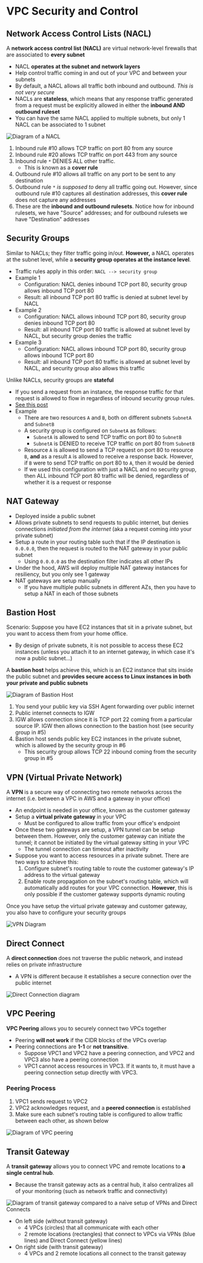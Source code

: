 # VPC Security and Control

## Network Access Control Lists (NACL)
A **network access control list (NACL)** are virtual network-level firewalls that are associated to **every subnet**
- NACL **operates at the subnet and network layers**
- Help control traffic coming in and out of your VPC and between your subnets
- By default, a NACL allows all traffic both inbound and outbound. _This is not very secure_
- NACLs are **stateless**, which means that any response traffic generated from a request must be explicitly allowed in either the **inbound AND outbound ruleset**
- You can have the same NACL applied to multiple subnets, but only 1 NACL can be associated to 1 subnet

![Diagram of a NACL](./assets/nacl.png)
1. Inbound rule #10 allows TCP traffic on port 80 from any source
2. Inbound rule #20 allows TCP traffic on port 443 from any source
3. Inbound rule `*` DENIES ALL other traffic.
	- This is known as a **cover rule**
4. Outbound rule #10 allows all traffic on any port to be sent to any destination
5. Outbound rule `*` _is supposed to_ deny all traffic going out. However, since outbound rule #10 captures all destination addresses, this **cover rule** does not capture any addresses
6. These are the **inbound and outbound rulesets**. Notice how for inbound rulesets, we have "Source" addresses; and for outbound rulesets we have "Destination" addresses

## Security Groups
Similar to NACLs; they filter traffic going in/out. **However,** a NACL operates at the subnet level, while a **security group operates at the instance level**.
- Traffic rules apply in this order: `NACL --> security group`
- Example 1
	- Configuration: NACL denies inbound TCP port 80, security group allows inbound TCP port 80
	- Result: all inbound TCP port 80 traffic is denied at subnet level by NACL
- Example 2
	- Configuration: NACL allows inbound TCP port 80, security group denies inbound TCP port 80
	- Result: all inbound TCP port 80 traffic is allowed at subnet level by NACL, but security group denies the traffic
- Example 3
	- Configuration: NACL allows inbound TCP port 80, security group allows inbound TCP port 80
	- Result: all inbound TCP port 80 traffic is allowed at subnet level by NACL, and security group also allows this traffic

Unlike NACLs, security groups are **stateful**
- If you send a request from an instance, the response traffic for that request is allowed to flow in regardless of inbound security group rules.
- [See this post](https://stackoverflow.com/questions/53622935/what-is-meant-by-security-groups-are-stateful)
- Example
	- There are two resources `A` and `B`, both on different subnets `SubnetA` and `SubnetB`
	- A security group is configured on `SubnetA` as follows:
		- `SubnetA` is allowed to send TCP traffic on port 80 to `SubnetB`
		- `SubnetA` is DENIED to receive TCP traffic on port 80 from `SubnetB`
	- Resource `A` is allowed to send a TCP request on port 80 to resource `B`, **and** as a result `A` is allowed to receive a response back. However, if `B` were to send TCP traffic on port 80 to `A`, then it would be denied
	- If we used this configuration with just a NACL and no security group, then ALL inbound TCP port 80 traffic will be denied, regardless of whether it is a request or response

## NAT Gateway
- Deployed inside a public subnet
- Allows private subnets to send requests to public internet, but denies connections _initiated from the internet_ (aka a request coming _into_ your private subnet)
- Setup a route in your routing table such that if the IP destination is `0.0.0.0`, then the request is routed to the NAT gateway in your public subnet
	- Using `0.0.0.0` as the destination filter indicates all other IPs
- Under the hood, AWS will deploy multiple NAT gateway instances for resiliency, but you only see 1 gateway
- NAT gateways are setup manually
	- If you have multiple public subnets in different AZs, then you have to setup a NAT in each of those subnets

## Bastion Host
Scenario: Suppose you have EC2 instances that sit in a private subnet, but you want to access them from your home office.
- By design of private subnets, it is not possible to access these EC2 instances (unless you attach it to an internet gateway, in which case it's now a public subnet...)

A **bastion host** helps achieve this, which is an EC2 instance that sits inside the public subnet and **provides secure access to Linux instances in both your private and public subnets**

![Diagram of Bastion Host](./assets/bastion-host.png)
1. You send your public key via SSH Agent forwarding over public internet
2. Public internet connects to IGW
3. IGW allows connection since it is TCP port 22 coming from a particular source IP. IGW then allows connection to the bastion host (see security group in #5)
4. Bastion host sends public key EC2 instances in the private subnet, which is allowed by the security group in #6
	- This security group allows TCP 22 inbound coming from the security group in #5

## VPN (Virtual Private Network)
A **VPN** is a secure way of connecting two remote networks across the internet (i.e. between a VPC in AWS and a gateway in your office)
- An endpoint is needed in your office, known as the customer gateway
- Setup a **virtual private gateway** in your VPC
	- Must be configured to allow traffic from your office's endpoint
- Once these two gateways are setup, a VPN tunnel can be setup between them. However, only the customer gateway can initiate the tunnel; it cannot be initiated by the virtual gateway sitting in your VPC
	- The tunnel connection can timeout after inactivity
- Suppose you want to access resources in a private subnet. There are two ways to achieve this:
	1. Configure subnet's routing table to route the customer gateway's IP address to the virtual gateway
	2. Enable route propagation on the subnet's routing table, which will automatically add routes for your VPC connection. **However**, this is only possible if the customer gateway supports dynamic routing

Once you have setup the virtual private gateway and customer gateway, you also have to configure your security groups

![VPN Diagram](./assets/vpn.png)

## Direct Connect
A **direct connection** does not traverse the public network, and instead relies on private infrastructure
- A VPN is different because it establishes a secure connection over the public internet

![Direct Connection diagram](./assets/direct-connect.png)

## VPC Peering
**VPC Peering** allows you to securely connect two VPCs together
- Peering **will not work** if the CIDR blocks of the VPCs overlap
- Peering connections are **1-1** or **not transitive**.
	- Suppose VPC1 and VPC2 have a peering connection, and VPC2 and VPC3 also have a peering connection
	- VPC1 cannot access resources in VPC3. If it wants to, it must have a peering connection setup directly with VPC3.

### Peering Process
1. VPC1 sends request to VPC2
2. VPC2 acknowledges request, and a **peered connection** is established
3. Make sure each subnet's routing table is configured to allow traffic between each other, as shown below

![Diagram of VPC peering](./assets/vpc-peering.png)

## Transit Gateway
A **transit gateway** allows you to connect VPC and remote locations to **a single central hub**.
- Because the transit gateway acts as a central hub, it also centralizes all of your monitoring (such as network traffic and connectivity)

![Diagram of transit gateway compared to a naive setup of VPNs and Direct Connects](./assets/transit-gateway.png)
- On left side (without transit gateway)
	- 4 VPCs (circles) that all communicate with each other
	- 2 remote locations (rectangles) that connect to VPCs via VPNs (blue lines) and Direct Connect (yellow lines)
- On right side (with transit gateway)
	- 4 VPCs and 2 remote locations all connect to the transit gateway
